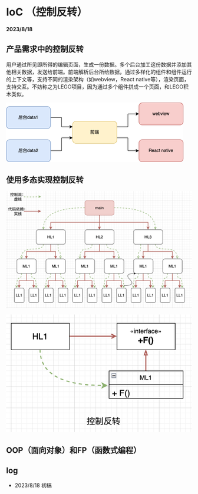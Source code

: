 # IoC （控制反转）

#### 2023/8/18

## 产品需求中的控制反转

用户通过所见即所得的编辑页面，生成一份数据。多个后台加工这份数据并添加其他相关数据，发送给前端。前端解析后台所给数据，通过多样化的组件和组件运行的上下文等，支持不同的渲染架构（如webview，React native等），渲染页面，支持交互。不妨称之为LEGO项目，因为通过多个组件拼成一个页面，和LEGO积木类似。

![多后台多引擎](./thinking_in_design/multiple_backends.png)

## 使用多态实现控制反转

![control flow](./IoC/control_flow.png)

![IoC](./IoC/IoC.png)

## OOP（面向对象）和FP（函数式编程） 


## log

- 2023/8/18 初稿


